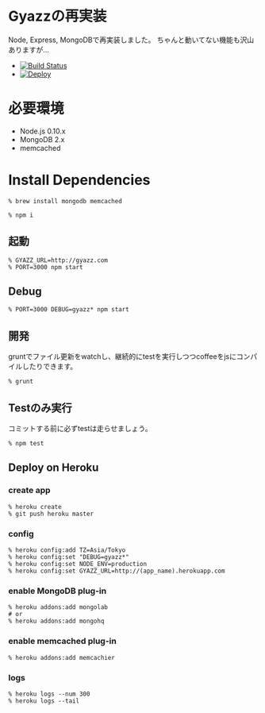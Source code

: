 # Gyazzの再実装

Node, Express, MongoDBで再実装しました。
ちゃんと動いてない機能も沢山ありますが…

- [![Build Status](https://travis-ci.org/masuilab/Gyazz.svg?branch=master)](https://travis-ci.org/masuilab/Gyazz)
- [![Deploy](https://www.herokucdn.com/deploy/button.png)](https://heroku.com/deploy)


# 必要環境

- Node.js 0.10.x
- MongoDB 2.x
- memcached


# Install Dependencies


    % brew install mongodb memcached

    % npm i


## 起動

    % GYAZZ_URL=http://gyazz.com
    % PORT=3000 npm start

## Debug

    % PORT=3000 DEBUG=gyazz* npm start


## 開発

gruntでファイル更新をwatchし、継続的にtestを実行しつつcoffeeをjsにコンパイルしたりできます。

    % grunt


## Testのみ実行

コミットする前に必ずtestは走らせましょう。

    % npm test


## Deploy on Heroku

### create app

    % heroku create
    % git push heroku master

### config

    % heroku config:add TZ=Asia/Tokyo
    % heroku config:set "DEBUG=gyazz*"
    % heroku config:set NODE_ENV=production
    % heroku config:set GYAZZ_URL=http://(app_name).herokuapp.com

### enable MongoDB plug-in

    % heroku addons:add mongolab
    # or
    % heroku addons:add mongohq

### enable memcached plug-in

    % heroku addons:add memcachier

### logs

    % heroku logs --num 300
    % heroku logs --tail
